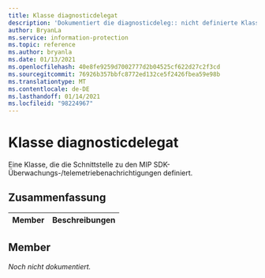 ```yaml
---
title: Klasse diagnosticdelegat
description: 'Dokumentiert die diagnosticdeleg:: nicht definierte Klasse des Microsoft Information Protection (MIP) SDK.'
author: BryanLa
ms.service: information-protection
ms.topic: reference
ms.author: bryanla
ms.date: 01/13/2021
ms.openlocfilehash: 40e8fe9259d7002777d2b04525cf622d27c2f3cd
ms.sourcegitcommit: 76926b357bbfc8772ed132ce5f2426fbea59e98b
ms.translationtype: MT
ms.contentlocale: de-DE
ms.lasthandoff: 01/14/2021
ms.locfileid: "98224967"
---
```

# <a name="class-diagnosticdelegate"></a>Klasse diagnosticdelegat 
Eine Klasse, die die Schnittstelle zu den MIP SDK-Überwachungs-/telemetriebenachrichtigungen definiert.
  
## <a name="summary"></a>Zusammenfassung
 Member                        | Beschreibungen                                
--------------------------------|---------------------------------------------
  
## <a name="members"></a>Member
_Noch nicht dokumentiert._
